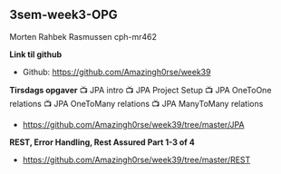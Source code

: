 
## 3sem-week3-OPG

Morten Rahbek Rasmussen
cph-mr462

**Link til github**

- Github: https://github.com/Amazingh0rse/week39


**Tirsdags opgaver**
📺 JPA intro
📺 JPA Project Setup
📺 JPA OneToOne relations
📺 JPA OneToMany relations 
📺 JPA ManyToMany relations

- https://github.com/Amazingh0rse/week39/tree/master/JPA


**REST, Error Handling, Rest Assured Part 1-3 of 4**
- https://github.com/Amazingh0rse/week39/tree/master/REST


